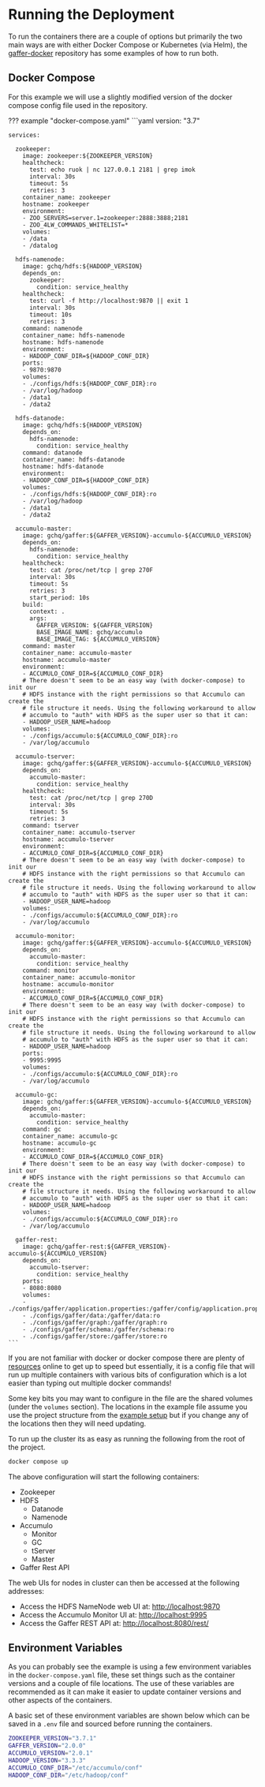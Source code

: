 # Running the Deployment

To run the containers there are a couple of options but primarily the two main ways are with either
Docker Compose or Kubernetes (via Helm), the [gaffer-docker](https://github.com/gchq/gaffer-docker)
repository has some examples of how to run both.

## Docker Compose

For this example we will use a slightly modified version of the docker compose config file used in
the repository.

??? example "docker-compose.yaml"
    ```yaml
    version: "3.7"

    services:

      zookeeper:
        image: zookeeper:${ZOOKEEPER_VERSION}
        healthcheck:
          test: echo ruok | nc 127.0.0.1 2181 | grep imok
          interval: 30s
          timeout: 5s
          retries: 3
        container_name: zookeeper
        hostname: zookeeper
        environment:
        - ZOO_SERVERS=server.1=zookeeper:2888:3888;2181
        - ZOO_4LW_COMMANDS_WHITELIST=*
        volumes:
        - /data
        - /datalog

      hdfs-namenode:
        image: gchq/hdfs:${HADOOP_VERSION}
        depends_on:
          zookeeper:
            condition: service_healthy
        healthcheck:
          test: curl -f http://localhost:9870 || exit 1
          interval: 30s
          timeout: 10s
          retries: 3
        command: namenode
        container_name: hdfs-namenode
        hostname: hdfs-namenode
        environment:
        - HADOOP_CONF_DIR=${HADOOP_CONF_DIR}
        ports:
        - 9870:9870
        volumes:
        - ./configs/hdfs:${HADOOP_CONF_DIR}:ro
        - /var/log/hadoop
        - /data1
        - /data2

      hdfs-datanode:
        image: gchq/hdfs:${HADOOP_VERSION}
        depends_on:
          hdfs-namenode:
            condition: service_healthy
        command: datanode
        container_name: hdfs-datanode
        hostname: hdfs-datanode
        environment:
        - HADOOP_CONF_DIR=${HADOOP_CONF_DIR}
        volumes:
        - ./configs/hdfs:${HADOOP_CONF_DIR}:ro
        - /var/log/hadoop
        - /data1
        - /data2

      accumulo-master:
        image: gchq/gaffer:${GAFFER_VERSION}-accumulo-${ACCUMULO_VERSION}
        depends_on:
          hdfs-namenode:
            condition: service_healthy
        healthcheck:
          test: cat /proc/net/tcp | grep 270F
          interval: 30s
          timeout: 5s
          retries: 3
          start_period: 10s
        build:
          context: .
          args:
            GAFFER_VERSION: ${GAFFER_VERSION}
            BASE_IMAGE_NAME: gchq/accumulo
            BASE_IMAGE_TAG: ${ACCUMULO_VERSION}
        command: master
        container_name: accumulo-master
        hostname: accumulo-master
        environment:
        - ACCUMULO_CONF_DIR=${ACCUMULO_CONF_DIR}
        # There doesn't seem to be an easy way (with docker-compose) to init our
        # HDFS instance with the right permissions so that Accumulo can create the
        # file structure it needs. Using the following workaround to allow
        # accumulo to "auth" with HDFS as the super user so that it can:
        - HADOOP_USER_NAME=hadoop
        volumes:
        - ./configs/accumulo:${ACCUMULO_CONF_DIR}:ro
        - /var/log/accumulo

      accumulo-tserver:
        image: gchq/gaffer:${GAFFER_VERSION}-accumulo-${ACCUMULO_VERSION}
        depends_on:
          accumulo-master:
            condition: service_healthy
        healthcheck:
          test: cat /proc/net/tcp | grep 270D
          interval: 30s
          timeout: 5s
          retries: 3
        command: tserver
        container_name: accumulo-tserver
        hostname: accumulo-tserver
        environment:
        - ACCUMULO_CONF_DIR=${ACCUMULO_CONF_DIR}
        # There doesn't seem to be an easy way (with docker-compose) to init our
        # HDFS instance with the right permissions so that Accumulo can create the
        # file structure it needs. Using the following workaround to allow
        # accumulo to "auth" with HDFS as the super user so that it can:
        - HADOOP_USER_NAME=hadoop
        volumes:
        - ./configs/accumulo:${ACCUMULO_CONF_DIR}:ro
        - /var/log/accumulo

      accumulo-monitor:
        image: gchq/gaffer:${GAFFER_VERSION}-accumulo-${ACCUMULO_VERSION}
        depends_on:
          accumulo-master:
            condition: service_healthy
        command: monitor
        container_name: accumulo-monitor
        hostname: accumulo-monitor
        environment:
        - ACCUMULO_CONF_DIR=${ACCUMULO_CONF_DIR}
        # There doesn't seem to be an easy way (with docker-compose) to init our
        # HDFS instance with the right permissions so that Accumulo can create the
        # file structure it needs. Using the following workaround to allow
        # accumulo to "auth" with HDFS as the super user so that it can:
        - HADOOP_USER_NAME=hadoop
        ports:
        - 9995:9995
        volumes:
        - ./configs/accumulo:${ACCUMULO_CONF_DIR}:ro
        - /var/log/accumulo

      accumulo-gc:
        image: gchq/gaffer:${GAFFER_VERSION}-accumulo-${ACCUMULO_VERSION}
        depends_on:
          accumulo-master:
            condition: service_healthy
        command: gc
        container_name: accumulo-gc
        hostname: accumulo-gc
        environment:
        - ACCUMULO_CONF_DIR=${ACCUMULO_CONF_DIR}
        # There doesn't seem to be an easy way (with docker-compose) to init our
        # HDFS instance with the right permissions so that Accumulo can create the
        # file structure it needs. Using the following workaround to allow
        # accumulo to "auth" with HDFS as the super user so that it can:
        - HADOOP_USER_NAME=hadoop
        volumes:
        - ./configs/accumulo:${ACCUMULO_CONF_DIR}:ro
        - /var/log/accumulo

      gaffer-rest:
        image: gchq/gaffer-rest:${GAFFER_VERSION}-accumulo-${ACCUMULO_VERSION}
        depends_on:
          accumulo-tserver:
            condition: service_healthy
        ports:
        - 8080:8080
        volumes:
        - ./configs/gaffer/application.properties:/gaffer/config/application.properties:ro
        - ./configs/gaffer/data:/gaffer/data:ro
        - ./configs/gaffer/graph:/gaffer/graph:ro
        - ./configs/gaffer/schema:/gaffer/schema:ro
        - ./configs/gaffer/store:/gaffer/store:ro
    ```

If you are not familiar with docker or docker compose there are plenty of
[resources](https://docs.docker.com/compose/) online to get up to speed but essentially, it is a
config file that will run up multiple containers with various bits of configuration which is a lot
easier than typing out multiple docker commands!

Some key bits you may want to configure in the file are the shared volumes (under the `volumes`
section). The locations in the example file assume you use the project structure from the
[example setup](./project-setup.md) but if you change any of the locations then they will need
updating.

To run up the cluster its as easy as running the following from the root of the project.

```bash
docker compose up
```

The above configuration will start the following containers:

- Zookeeper
- HDFS
    - Datanode
    - Namenode
- Accumulo
    - Monitor
    - GC
    - tServer
    - Master
- Gaffer Rest API

The web UIs for nodes in cluster can then be accessed at the following addresses:

- Access the HDFS NameNode web UI at: <http://localhost:9870>
- Access the Accumulo Monitor UI at: <http://localhost:9995>
- Access the Gaffer REST API at: <http://localhost:8080/rest/>

## Environment Variables

As you can probably see the example is using a few environment variables in the
`docker-compose.yaml` file, these set things such as the container versions and a couple of file
locations. The use of these variables are recommended as it can make it easier to update container
versions and other aspects of the containers.

A basic set of these environment variables are shown below which can be saved in a `.env` file and
sourced before running the containers.

```bash
ZOOKEEPER_VERSION="3.7.1"
GAFFER_VERSION="2.0.0"
ACCUMULO_VERSION="2.0.1"
HADOOP_VERSION="3.3.3"
ACCUMULO_CONF_DIR="/etc/accumulo/conf"
HADOOP_CONF_DIR="/etc/hadoop/conf"
```
